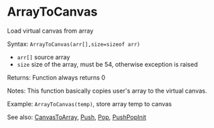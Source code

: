 # ArrayToCanvas

Load virtual canvas from array

Syntax: `ArrayToCanvas(arr[],size=sizeof arr)`

* `arr[]` source array 
* `size` size of the array, must be 54, otherwise exception is raised 

Returns: Function always returns 0

Notes: This function basically copies user's array to the virtual canvas.

Example: `ArrayToCanvas(temp)`, store array temp to canvas

See also: [CanvasToArray](/api-native-functions/canvastoarray.md), [Push](/api-native-functions/push.md), [Pop](/api-native-functions/pop.md), [PushPopInit](/api-native-functions/pushpopinit.md)

